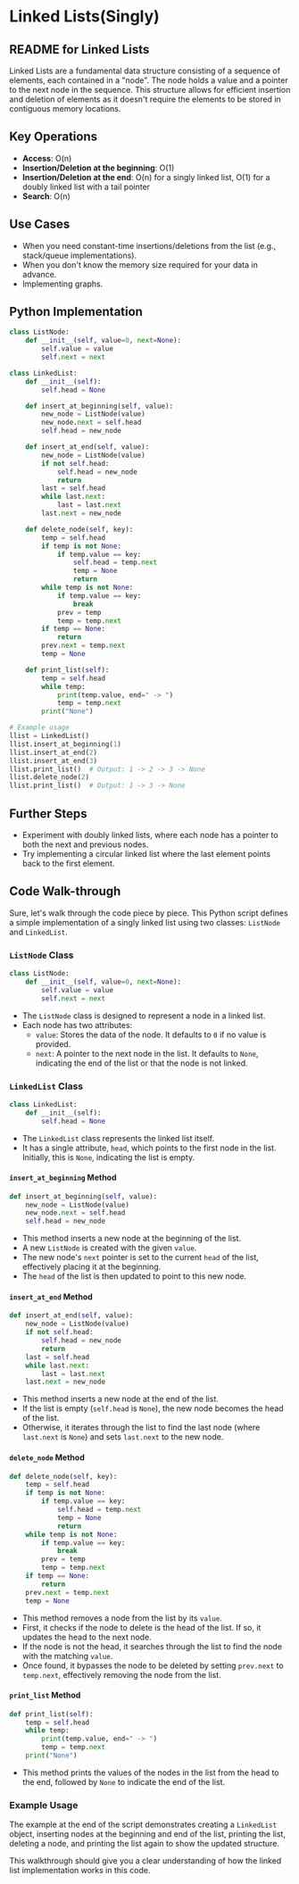 # Linked Lists(Singly)

## README for Linked Lists

Linked Lists are a fundamental data structure consisting of a sequence of elements, each contained in a "node". The node holds a value and a pointer to the next node in the sequence. This structure allows for efficient insertion and deletion of elements as it doesn't require the elements to be stored in contiguous memory locations.

## Key Operations
- **Access**: O(n)
- **Insertion/Deletion at the beginning**: O(1)
- **Insertion/Deletion at the end**: O(n) for a singly linked list, O(1) for a doubly linked list with a tail pointer
- **Search**: O(n)

## Use Cases
- When you need constant-time insertions/deletions from the list (e.g., stack/queue implementations).
- When you don't know the memory size required for your data in advance.
- Implementing graphs.

## Python Implementation
```python
class ListNode:
    def __init__(self, value=0, next=None):
        self.value = value
        self.next = next

class LinkedList:
    def __init__(self):
        self.head = None

    def insert_at_beginning(self, value):
        new_node = ListNode(value)
        new_node.next = self.head
        self.head = new_node

    def insert_at_end(self, value):
        new_node = ListNode(value)
        if not self.head:
            self.head = new_node
            return
        last = self.head
        while last.next:
            last = last.next
        last.next = new_node

    def delete_node(self, key):
        temp = self.head
        if temp is not None:
            if temp.value == key:
                self.head = temp.next
                temp = None
                return
        while temp is not None:
            if temp.value == key:
                break
            prev = temp
            temp = temp.next
        if temp == None:
            return
        prev.next = temp.next
        temp = None

    def print_list(self):
        temp = self.head
        while temp:
            print(temp.value, end=" -> ")
            temp = temp.next
        print("None")

# Example usage
llist = LinkedList()
llist.insert_at_beginning(1)
llist.insert_at_end(2)
llist.insert_at_end(3)
llist.print_list()  # Output: 1 -> 2 -> 3 -> None
llist.delete_node(2)
llist.print_list()  # Output: 1 -> 3 -> None
```

## Further Steps
- Experiment with doubly linked lists, where each node has a pointer to both the next and previous nodes.
- Try implementing a circular linked list where the last element points back to the first element.

## Code Walk-through

Sure, let's walk through the code piece by piece. This Python script defines a simple implementation of a singly linked list using two classes: `ListNode` and `LinkedList`.

### `ListNode` Class

```python
class ListNode:
    def __init__(self, value=0, next=None):
        self.value = value
        self.next = next
```

- The `ListNode` class is designed to represent a node in a linked list.
- Each node has two attributes:
  - `value`: Stores the data of the node. It defaults to `0` if no value is provided.
  - `next`: A pointer to the next node in the list. It defaults to `None`, indicating the end of the list or that the node is not linked.

### `LinkedList` Class

```python
class LinkedList:
    def __init__(self):
        self.head = None
```

- The `LinkedList` class represents the linked list itself.
- It has a single attribute, `head`, which points to the first node in the list. Initially, this is `None`, indicating the list is empty.

#### `insert_at_beginning` Method

```python
def insert_at_beginning(self, value):
    new_node = ListNode(value)
    new_node.next = self.head
    self.head = new_node
```

- This method inserts a new node at the beginning of the list.
- A new `ListNode` is created with the given `value`.
- The new node's `next` pointer is set to the current `head` of the list, effectively placing it at the beginning.
- The `head` of the list is then updated to point to this new node.

#### `insert_at_end` Method

```python
def insert_at_end(self, value):
    new_node = ListNode(value)
    if not self.head:
        self.head = new_node
        return
    last = self.head
    while last.next:
        last = last.next
    last.next = new_node
```

- This method inserts a new node at the end of the list.
- If the list is empty (`self.head` is `None`), the new node becomes the head of the list.
- Otherwise, it iterates through the list to find the last node (where `last.next` is `None`) and sets `last.next` to the new node.

#### `delete_node` Method

```python
def delete_node(self, key):
    temp = self.head
    if temp is not None:
        if temp.value == key:
            self.head = temp.next
            temp = None
            return
    while temp is not None:
        if temp.value == key:
            break
        prev = temp
        temp = temp.next
    if temp == None:
        return
    prev.next = temp.next
    temp = None
```

- This method removes a node from the list by its `value`.
- First, it checks if the node to delete is the head of the list. If so, it updates the head to the next node.
- If the node is not the head, it searches through the list to find the node with the matching `value`.
- Once found, it bypasses the node to be deleted by setting `prev.next` to `temp.next`, effectively removing the node from the list.

#### `print_list` Method

```python
def print_list(self):
    temp = self.head
    while temp:
        print(temp.value, end=" -> ")
        temp = temp.next
    print("None")
```

- This method prints the values of the nodes in the list from the head to the end, followed by `None` to indicate the end of the list.

### Example Usage

The example at the end of the script demonstrates creating a `LinkedList` object, inserting nodes at the beginning and end of the list, printing the list, deleting a node, and printing the list again to show the updated structure.

This walkthrough should give you a clear understanding of how the linked list implementation works in this code.